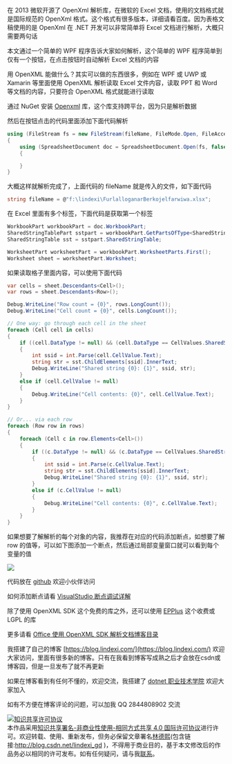 
在 2013 微软开源了 OpenXml 解析库，在微软的 Excel 文档，使用的文档格式就是国际规范的 OpenXml 格式。这个格式有很多版本，详细请看百度。因为表格文稿使用的是 OpenXml 在 .NET 开发可以非常简单将 Excel 文档进行解析，大概只需要两句话

<!--more-->


<!-- CreateTime:3/27/2020 8:27:04 AM -->

<!-- 发布 -->

本文通过一个简单的 WPF 程序告诉大家如何解析，这个简单的 WPF 程序简单到仅有一个按钮，在点击按钮时自动解析 Excel 文档的内容

用 OpenXML 能做什么？其实可以做的东西很多，例如在 WPF 或 UWP 或 Xamarin 等里面使用 OpenXML 解析读取 Excel 文件内容，读取 PPT 和 Word 等文档的内容，只要符合 OpenXML 格式就能进行读取

通过 NuGet 安装 [Openxml](https://www.nuget.org/packages/DocumentFormat.OpenXml) 库，这个库支持跨平台，因为只是解析数据

然后在按钮点击的代码里面添加下面代码解析

```csharp
using (FileStream fs = new FileStream(fileName, FileMode.Open, FileAccess.Read, FileShare.ReadWrite))
{
    using (SpreadsheetDocument doc = SpreadsheetDocument.Open(fs, false))
    {

    }
}
```

大概这样就解析完成了，上面代码的 fileName 就是传入的文件，如下面代码

```csharp
string fileName = @"f:\lindexi\FurlalloganarBerkojelfarwiwa.xlsx";
```

在 Excel 里面有多个标签，下面代码是获取第一个标签

```csharp
WorkbookPart workbookPart = doc.WorkbookPart;
SharedStringTablePart sstpart = workbookPart.GetPartsOfType<SharedStringTablePart>().First();
SharedStringTable sst = sstpart.SharedStringTable;

WorksheetPart worksheetPart = workbookPart.WorksheetParts.First();
Worksheet sheet = worksheetPart.Worksheet;
```

如果读取格子里面内容，可以使用下面代码

```csharp
var cells = sheet.Descendants<Cell>();
var rows = sheet.Descendants<Row>();

Debug.WriteLine("Row count = {0}", rows.LongCount());
Debug.WriteLine("Cell count = {0}", cells.LongCount());

// One way: go through each cell in the sheet
foreach (Cell cell in cells)
{
    if ((cell.DataType != null) && (cell.DataType == CellValues.SharedString))
    {
        int ssid = int.Parse(cell.CellValue.Text);
        string str = sst.ChildElements[ssid].InnerText;
        Debug.WriteLine("Shared string {0}: {1}", ssid, str);
    }
    else if (cell.CellValue != null)
    {
        Debug.WriteLine("Cell contents: {0}", cell.CellValue.Text);
    }
}

// Or... via each row
foreach (Row row in rows)
{
    foreach (Cell c in row.Elements<Cell>())
    {
        if ((c.DataType != null) && (c.DataType == CellValues.SharedString))
        {
            int ssid = int.Parse(c.CellValue.Text);
            string str = sst.ChildElements[ssid].InnerText;
            Debug.WriteLine("Shared string {0}: {1}", ssid, str);
        }
        else if (c.CellValue != null)
        {
            Debug.WriteLine("Cell contents: {0}", c.CellValue.Text);
        }
    }
}
```

如果想要了解解析的每个对象的内容，我推荐在对应的代码添加断点，如想要了解 row 的值等，可以如下图添加一个断点，然后通过局部变量窗口就可以看到每个变量的值

<!-- ![](image/C# dotnet 使用 OpenXml 解析 Excel 文件/C# dotnet 使用 OpenXml 解析 Excel 文件0.png) -->

![](http://image.acmx.xyz/lindexi%2F2020327827229928.jpg)

代码放在 [github](https://github.com/lindexi/lindexi_gd/tree/21318ca39e614382a512ea354dfebf31b9fccf8e/Babukeelleneeoai) 欢迎小伙伴访问

如何添加断点请看 [VisualStudio 断点调试详解](https://blog.lindexi.com/post/VisualStudio-%E6%96%AD%E7%82%B9%E8%B0%83%E8%AF%95%E8%AF%A6%E8%A7%A3.html )

除了使用 OpenXML SDK 这个免费的库之外，还可以使用 [EPPlus](https://github.com/EPPlusSoftware/EPPlus ) 这个收费或 LGPL 的库

更多请看 [Office 使用 OpenXML SDK 解析文档博客目录](https://blog.lindexi.com/post/Office-%E4%BD%BF%E7%94%A8-OpenXML-SDK-%E8%A7%A3%E6%9E%90%E6%96%87%E6%A1%A3%E5%8D%9A%E5%AE%A2%E7%9B%AE%E5%BD%95.html )



我搭建了自己的博客 [https://blog.lindexi.com/](https://blog.lindexi.com/) 欢迎大家访问，里面有很多新的博客。只有在我看到博客写成熟之后才会放在csdn或博客园，但是一旦发布了就不再更新

如果在博客看到有任何不懂的，欢迎交流，我搭建了 [dotnet 职业技术学院](https://t.me/dotnet_campus) 欢迎大家加入

如有不方便在博客评论的问题，可以加我 QQ 2844808902 交流

<a rel="license" href="http://creativecommons.org/licenses/by-nc-sa/4.0/"><img alt="知识共享许可协议" style="border-width:0" src="https://licensebuttons.net/l/by-nc-sa/4.0/88x31.png" /></a><br />本作品采用<a rel="license" href="http://creativecommons.org/licenses/by-nc-sa/4.0/">知识共享署名-非商业性使用-相同方式共享 4.0 国际许可协议</a>进行许可。欢迎转载、使用、重新发布，但务必保留文章署名[林德熙](http://blog.csdn.net/lindexi_gd)(包含链接:http://blog.csdn.net/lindexi_gd )，不得用于商业目的，基于本文修改后的作品务必以相同的许可发布。如有任何疑问，请与我[联系](mailto:lindexi_gd@163.com)。
